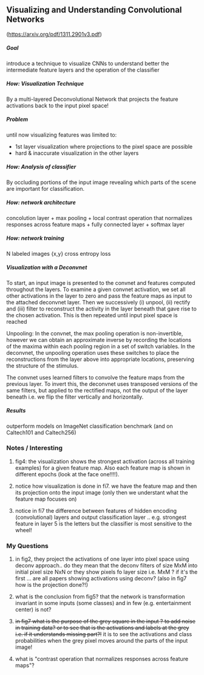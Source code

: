 Visualizing and Understanding Convolutional Networks
---
(https://arxiv.org/pdf/1311.2901v3.pdf)


##### Goal
introduce a technique to visualize CNNs to understand better the intermediate feature layers and the operation of the classifier

##### How: Visualization Technique
By a multi-layered Deconvolutional Network that projects the feature activations back to the input pixel space!

##### Problem
until now visualizing features was limited to:
- 1st layer visualization where projections to the pixel space are possible
- hard & inaccurate visualization in the other layers

##### How: Analysis of classifier
By occluding portions of the input image revealing which parts of the scene are important for classification.

##### How: network architecture
concolution layer + max pooling + local contrast operation that normalizes responses across feature maps + fully connected layer + softmax layer

##### How: network training
N labeled images {x,y}
cross entropy loss

##### Visualization with a Deconvnet
To start, an input image is presented to the convnet and features computed throughout the layers. To examine a given convnet activation, we set all other activations in the layer to zero and pass the feature maps as input to the attached deconvnet layer.
Then we successively (i) unpool, (ii) rectify and (iii) filter to reconstruct
the activity in the layer beneath that gave rise to the chosen activation. This is then repeated until input pixel space is reached

Unpooling: In the convnet, the max pooling operation is non-invertible, however we can obtain an approximate inverse by recording the locations of the maxima within each pooling region in a set of switch variables. In the deconvnet, the unpooling operation uses these switches to place the reconstructions from the layer above into appropriate locations, preserving the structure of the stimulus.

The convnet uses learned filters to convolve the feature maps from the previous layer. To invert this, the deconvnet uses transposed versions of the same filters, but applied to the rectified maps, not the output of the layer beneath i.e. we flip the filter vertically and horizontally.

##### Results
outperform models on ImageNet classification benchmark (and on Caltech101 and Caltech256)

### Notes / Interesting
1. fig4: the visualization shows the strongest activation (across all training examples) for a given feature map. Also each feature map is shown in different epochs (look at the face one!!!!).

2. notice how visualization is done in fi7. we have the feature map and then its projection onto the input image (only then we understant what the feature map focuses on)

3. notice in fi7 the difference between features of hidden encoding (convolutional) layers and output classification layer .. e.g. strongest feature in layer 5 is the letters but the classifier is most sensitive to the wheel!

### My Questions
1. in fig2, they project the activations of one layer into pixel space using deconv approach.. do they mean that the deconv filters of size MxM into initial pixel size NxN or they show pixels fo layer size i.e. MxM ? if it's the first ... are all papers showing activations using deconv? (also in fig7 how is the projection done?!)

2. what is the conclusion from fig5? that the network is transformation invariant in some inputs (some classes) and in few (e.g. entertainment center) is not?

3. ~~in fig7 what is the purpose of the grey square in the input ? to add noise in training data? or to see that is the activations and labels at the grey i.e. if it understands missing part?!~~ it is to see the activations and class probabilities when the grey pixel moves around the parts of the input image!

4. what is "contrast operation that normalizes responses across feature maps"?
